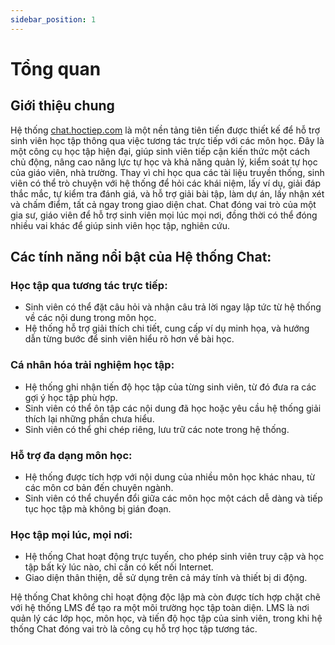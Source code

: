 ```yaml
---
sidebar_position: 1
---
```

# Tổng quan

## Giới thiệu chung
Hệ thống [chat.hoctiep.com](https://chat.hoctiep.com/) là một nền tảng tiên tiến được thiết kế để hỗ trợ sinh viên học tập thông qua việc tương tác trực tiếp với các môn học. Đây là một công cụ học tập hiện đại, giúp sinh viên tiếp cận kiến thức một cách chủ động, nâng cao năng lực tự học và khả năng quản lý, kiểm soát tự học của giáo viên, nhà trường. Thay vì chỉ học qua các tài liệu truyền thống, sinh viên có thể trò chuyện với hệ thống để hỏi các khái niệm, lấy ví dụ, giải đáp thắc mắc, tự kiểm tra đánh giá, và hỗ trợ giải bài tập, làm dự án, lấy nhận xét và chấm điểm, tất cả ngay trong giao diện chat. Chat đóng vai trò của một gia sư, giáo viên để hỗ trợ sinh viên mọi lúc mọi nơi, đồng thời có thể đóng nhiều vai khác để giúp sinh viên học tập, nghiên cứu.


## Các tính năng nổi bật của Hệ thống Chat:
### Học tập qua tương tác trực tiếp:
- Sinh viên có thể đặt câu hỏi và nhận câu trả lời ngay lập tức từ hệ thống về các nội dung trong môn học.
- Hệ thống hỗ trợ giải thích chi tiết, cung cấp ví dụ minh họa, và hướng dẫn từng bước để sinh viên hiểu rõ hơn về bài học.


### Cá nhân hóa trải nghiệm học tập:
- Hệ thống ghi nhận tiến độ học tập của từng sinh viên, từ đó đưa ra các gợi ý học tập phù hợp.
- Sinh viên có thể ôn tập các nội dung đã học hoặc yêu cầu hệ thống giải thích lại những phần chưa hiểu.
- Sinh viên có thể ghi chép riêng, lưu trữ các note trong hệ thống.

### Hỗ trợ đa dạng môn học:
- Hệ thống được tích hợp với nội dung của nhiều môn học khác nhau, từ các môn cơ bản đến chuyên ngành.
- Sinh viên có thể chuyển đổi giữa các môn học một cách dễ dàng và tiếp tục học tập mà không bị gián đoạn.

### Học tập mọi lúc, mọi nơi:
- Hệ thống Chat hoạt động trực tuyến, cho phép sinh viên truy cập và học tập bất kỳ lúc nào, chỉ cần có kết nối Internet.
- Giao diện thân thiện, dễ sử dụng trên cả máy tính và thiết bị di động.

Hệ thống Chat không chỉ hoạt động độc lập mà còn được tích hợp chặt chẽ với hệ thống LMS để tạo ra một môi trường học tập toàn diện. LMS là nơi quản lý các lớp học, môn học, và tiến độ học tập của sinh viên, trong khi hệ thống Chat đóng vai trò là công cụ hỗ trợ học tập tương tác.
